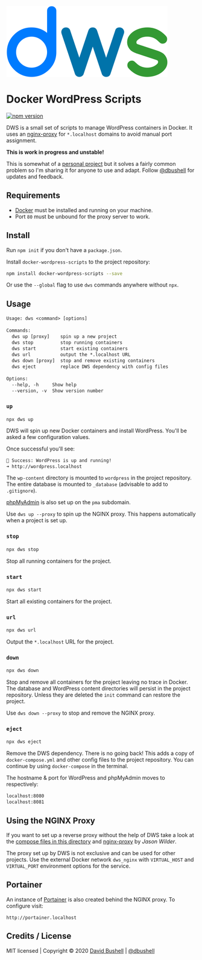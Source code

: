 ![Docker WordPress Scripts](/.github/dws-logo.svg)

# Docker WordPress Scripts

[![npm version](https://badge.fury.io/js/docker-wordpress-scripts.svg)](https://badge.fury.io/js/docker-wordpress-scripts)

DWS is a small set of scripts to manage WordPress containers in Docker. It uses an [nginx-proxy](https://github.com/jwilder/nginx-proxy/) for `*.localhost` domains to avoid manual port assignment.

**This is work in progress and unstable!**

This is somewhat of a [personal project](https://dbushell.com/2020/02/07/docker-wordpress-portless-localhost-domains/) but it solves a fairly common problem so I'm sharing it for anyone to use and adapt. Follow [@dbushell](https://twitter.com/dbushell) for updates and feedback.

## Requirements

* [Docker](https://www.docker.com/) must be installed and running on your machine.
* Port `80` must be unbound for the proxy server to work.

## Install

Run `npm init` if you don't have a `package.json`.

Install `docker-wordpress-scripts` to the project repository:

```sh
npm install docker-wordpress-scripts --save
```

Or use the `--global` flag to use `dws` commands anywhere without `npx`.

## Usage

```
Usage: dws <command> [options]

Commands:
  dws up [proxy]    spin up a new project
  dws stop          stop running containers
  dws start         start existing containers
  dws url           output the *.localhost URL
  dws down [proxy]  stop and remove existing containers
  dws eject         replace DWS dependency with config files

Options:
  --help, -h     Show help
  --version, -v  Show version number
```

### `up`

```sh
npx dws up
```

DWS will spin up new Docker containers and install WordPress. You'll be asked a few configuration values.

Once successful you'll see:

```
🐹 Success: WordPress is up and running!
➜ http://wordpress.localhost
```

The `wp-content` directory is mounted to `wordpress` in the project repository. The entire database is mounted to `_database` (advisable to add to `.gitignore`).

[phpMyAdmin](https://www.phpmyadmin.net/) is also set up on the `pma` subdomain.

Use `dws up --proxy` to spin up the NGINX proxy. This happens automatically when a project is set up.

### `stop`

```sh
npx dws stop
```

Stop all running containers for the project.

### `start`

```sh
npx dws start
```

Start all existing containers for the project.

### `url`
```sh
npx dws url
```

Output the `*.localhost` URL for the project.

### `down`

```sh
npx dws down
```

Stop and remove all containers for the project leaving no trace in Docker. The database and WordPress content directories will persist in the project repository. Unless they are deleted the `init` command can restore the project.

Use `dws down --proxy` to stop and remove the NGINX proxy.

### `eject`

```sh
npx dws eject
```

Remove the DWS dependency. There is no going back! This adds a copy of `docker-compose.yml` and other config files to the project repository. You can continue by using `docker-compose` in the terminal.

The hostname & port for WordPress and phpMyAdmin moves to respectively:

```
localhost:8080
localhost:8081
```

## Using the NGINX Proxy

If you want to set up a reverse proxy without the help of DWS take a look at the [compose files in this directory](https://github.com/dbushell/docker-wordpress-scripts/tree/master/config) and [nginx-proxy](https://github.com/jwilder/nginx-proxy/) by _Jason Wilder_.

The proxy set up by DWS is not exclusive and can be used for other projects. Use the external Docker network `dws_nginx` with `VIRTUAL_HOST` and `VIRTUAL_PORT` environment options for the service.

## Portainer

An instance of [Portainer](https://www.portainer.io/) is also created behind the NGINX proxy. To configure visit:

```
http://portainer.localhost
```

## Credits / License

MIT licensed | Copyright © 2020 [David Bushell](https://dbushell.com) | [@dbushell](https://twitter.com/dbushell)
